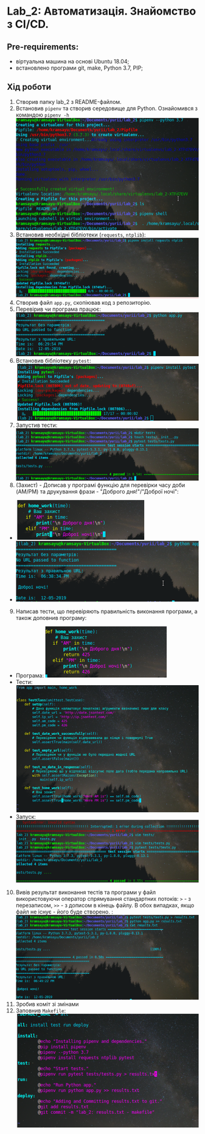 # Lab_2: Автоматизація. Знайомство з CI/CD.

## Pre-requirements:
- віртуальна машина на основі Ubuntu 18.04;
- встановлено програми git, make, Python 3.7, PIP;

## Хід роботи
1. Створив папку lab_2 з README-файлом.
2. Встановив `pipenv` та створив середовище для Python. Ознайомився з командою `pipenv -h`
![](img/pipenv_install.png)
3. Встановив необхідні бібліотеки (`requests`, `ntplib`):
![](img/libinstall.png)
4. Створив файл `app.py`, скопіював код з репозиторію.
5. Перевірив чи програма працює:
![](img/app_works.png)
6. Встановив бібліотеку `pytest`:
![](img/pytest-install.png)
7. Запустив тести:
![](img/tests_run.png)
8. (Захист) - Дописав у програмі функцію для перевірки часу доби (AM/PM) та друкування фрази - "Доброго дня!"/"Доброї ночі":
- ![](img/time_app.png)
- ![](img/time_app_run.png)
9. Написав тести, що перевіряють правильність виконання програми, а також доповнив програму:
- Програма: ![](img/app_rewrote.png)
- Тести: ![](img/tests_rewrote.png)
- Запуск: ![](img/tests_rrun.png)
10. Вивів результат виконання тестів та програми у файл використовуючи оператор спрямування стандартних потоків: `>` - з перезаписом, `>>` - з дописом в кінець файлу. В обох випадках, якщо файл не існує - його буде створено. :
![](img/pipe-to-file.png)
11. Зробив коміт зі змінами
12. Заповнив `Makefile`:
![](img/makefile.png)